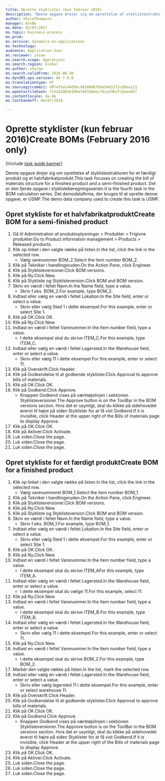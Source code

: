 ```yaml
--- 
title: Oprette styklister (kun februar 2016)
description: "Denne opgave drejer sig om oprettelse af styklistestrukturen for et færdigt produkt og et halvfabrikatprodukt."
author: ShylaThompson
manager: AnnBe
ms.date: 02/07/2017
ms.topic: business-process
ms.prod: 
ms.service: dynamics-ax-applications
ms.technology: 
audience: Application User
ms.reviewer: josaw
ms.search.scope: Operations
ms.search.region: Global
ms.author: shylaw
ms.search.validFrom: 2016-06-30
ms.dyn365.ops.version: AX 7.0.0
ms.translationtype: HT
ms.sourcegitcommit: d9747ba144d56c9410846769e5465372c89ea111
ms.openlocfilehash: f132a3865b180a74d328ebc76ca29b2fc8aee85f
ms.contentlocale: da-dk
ms.lasthandoff: 08/07/2018

---
```

# <a name="create-boms-february-2016-only"></a><span data-ttu-id="73c09-103">Oprette styklister (kun februar 2016)</span><span class="sxs-lookup"><span data-stu-id="73c09-103">Create BOMs (February 2016 only)</span></span>

[!include [task guide banner](../../includes/task-guide-banner.md)]

<span data-ttu-id="73c09-104">Denne opgave drejer sig om oprettelse af styklistestrukturen for et færdigt produkt og et halvfabrikatprodukt.</span><span class="sxs-lookup"><span data-stu-id="73c09-104">This task focuses on creating the bill of materials structure for a finished product and a semi-finished product.</span></span> <span data-ttu-id="73c09-105">Det er den fjerde opgave i styklisteberegningsserien.</span><span class="sxs-lookup"><span data-stu-id="73c09-105">It is the fourth task in the BOM calculation series.</span></span> <span data-ttu-id="73c09-106">Det demodatafirma, der bruges til at oprette denne opgave, er USMF.</span><span class="sxs-lookup"><span data-stu-id="73c09-106">The demo data company used to create this task is USMF.</span></span>


## <a name="create-bom-for-a-semi-finished-product"></a><span data-ttu-id="73c09-107">Opret stykliste for et halvfabrikatprodukt</span><span class="sxs-lookup"><span data-stu-id="73c09-107">Create BOM for a semi-finished product</span></span>
1. <span data-ttu-id="73c09-108">Gå til Administration af produktoplysninger > Produkter > Frigivne produkter.</span><span class="sxs-lookup"><span data-stu-id="73c09-108">Go to Product information management > Products > Released products.</span></span>
2. <span data-ttu-id="73c09-109">Klik op linket i den valgte række på listen.</span><span class="sxs-lookup"><span data-stu-id="73c09-109">In the list, click the link in the selected row.</span></span>
    * <span data-ttu-id="73c09-110">Vælg varenummer BOM_2.</span><span class="sxs-lookup"><span data-stu-id="73c09-110">Select the item number BOM_2.</span></span>  
3. <span data-ttu-id="73c09-111">Klik på Tekniker i handlingsruden.</span><span class="sxs-lookup"><span data-stu-id="73c09-111">On the Action Pane, click Engineer.</span></span>
4. <span data-ttu-id="73c09-112">Klik på Styklisteversioner.</span><span class="sxs-lookup"><span data-stu-id="73c09-112">Click BOM versions.</span></span>
5. <span data-ttu-id="73c09-113">Klik på Ny.</span><span class="sxs-lookup"><span data-stu-id="73c09-113">Click New.</span></span>
6. <span data-ttu-id="73c09-114">Klik på Stykliste og Styklisteversion.</span><span class="sxs-lookup"><span data-stu-id="73c09-114">Click BOM and BOM version.</span></span>
7. <span data-ttu-id="73c09-115">Skriv en værdi i feltet Navn.</span><span class="sxs-lookup"><span data-stu-id="73c09-115">In the Name field, type a value.</span></span>
    * <span data-ttu-id="73c09-116">Skriv f.eks. BOM_2.</span><span class="sxs-lookup"><span data-stu-id="73c09-116">For example, type BOM_2.</span></span>  
8. <span data-ttu-id="73c09-117">Indtast eller vælg en værdi i feltet Lokation.</span><span class="sxs-lookup"><span data-stu-id="73c09-117">In the Site field, enter or select a value.</span></span>
    * <span data-ttu-id="73c09-118">Skriv eller vælg Sted 1 i dette eksempel.</span><span class="sxs-lookup"><span data-stu-id="73c09-118">For this example, enter or select Site 1.</span></span>  
9. <span data-ttu-id="73c09-119">Klik på OK.</span><span class="sxs-lookup"><span data-stu-id="73c09-119">Click OK.</span></span>
10. <span data-ttu-id="73c09-120">Klik på Ny.</span><span class="sxs-lookup"><span data-stu-id="73c09-120">Click New.</span></span>
11. <span data-ttu-id="73c09-121">Indtast en værdi i feltet Varenummer.</span><span class="sxs-lookup"><span data-stu-id="73c09-121">In the Item number field, type a value.</span></span>
    * <span data-ttu-id="73c09-122">I dette eksempel skal du skrive ITEM_C.</span><span class="sxs-lookup"><span data-stu-id="73c09-122">For this example, type ITEM_C.</span></span>  
12. <span data-ttu-id="73c09-123">Indtast eller vælg en værdi i feltet Lagersted.</span><span class="sxs-lookup"><span data-stu-id="73c09-123">In the Warehouse field, enter or select a value.</span></span>
    * <span data-ttu-id="73c09-124">Skriv eller vælg 11 i dette eksempel.</span><span class="sxs-lookup"><span data-stu-id="73c09-124">For this example, enter or select 11.</span></span>  
13. <span data-ttu-id="73c09-125">Klik på Overskrift.</span><span class="sxs-lookup"><span data-stu-id="73c09-125">Click Header.</span></span>
14. <span data-ttu-id="73c09-126">Klik på Godkendelse til at godkende styklister.</span><span class="sxs-lookup"><span data-stu-id="73c09-126">Click Approval to approve bills of materials.</span></span>
15. <span data-ttu-id="73c09-127">Klik på OK.</span><span class="sxs-lookup"><span data-stu-id="73c09-127">Click OK.</span></span>
16. <span data-ttu-id="73c09-128">Klik på Godkend.</span><span class="sxs-lookup"><span data-stu-id="73c09-128">Click Approve.</span></span>
    * <span data-ttu-id="73c09-129">Knappen Godkend vises på værktøjslinjen i sektionen Styklisteversioner.</span><span class="sxs-lookup"><span data-stu-id="73c09-129">The Approve button is on the ToolBar in the  BOM versions section.</span></span> <span data-ttu-id="73c09-130">Hvis det er usynligt, skal du klikke på sidehovedet øverst til højre på siden Styklister for at få vist Godkend.</span><span class="sxs-lookup"><span data-stu-id="73c09-130">If it is invisible, click Header at the upper right of the Bills of materials page to display Approve.</span></span>  
17. <span data-ttu-id="73c09-131">Klik på OK.</span><span class="sxs-lookup"><span data-stu-id="73c09-131">Click OK.</span></span>
18. <span data-ttu-id="73c09-132">Klik på Aktiver.</span><span class="sxs-lookup"><span data-stu-id="73c09-132">Click Activate.</span></span>
19. <span data-ttu-id="73c09-133">Luk siden.</span><span class="sxs-lookup"><span data-stu-id="73c09-133">Close the page.</span></span>
20. <span data-ttu-id="73c09-134">Luk siden.</span><span class="sxs-lookup"><span data-stu-id="73c09-134">Close the page.</span></span>
21. <span data-ttu-id="73c09-135">Luk siden.</span><span class="sxs-lookup"><span data-stu-id="73c09-135">Close the page.</span></span>

## <a name="create-bom-for-a-finished-product"></a><span data-ttu-id="73c09-136">Opret stykliste for et færdigt produkt</span><span class="sxs-lookup"><span data-stu-id="73c09-136">Create BOM for a finished product</span></span>
1. <span data-ttu-id="73c09-137">Klik op linket i den valgte række på listen.</span><span class="sxs-lookup"><span data-stu-id="73c09-137">In the list, click the link in the selected row.</span></span>
    * <span data-ttu-id="73c09-138">Vælg varenummeret BOM_1.</span><span class="sxs-lookup"><span data-stu-id="73c09-138">Select the item number BOM_1.</span></span>  
2. <span data-ttu-id="73c09-139">Klik på Tekniker i handlingsruden.</span><span class="sxs-lookup"><span data-stu-id="73c09-139">On the Action Pane, click Engineer.</span></span>
3. <span data-ttu-id="73c09-140">Klik på Styklisteversioner.</span><span class="sxs-lookup"><span data-stu-id="73c09-140">Click BOM versions.</span></span>
4. <span data-ttu-id="73c09-141">Klik på Ny.</span><span class="sxs-lookup"><span data-stu-id="73c09-141">Click New.</span></span>
5. <span data-ttu-id="73c09-142">Klik på Stykliste og Styklisteversion.</span><span class="sxs-lookup"><span data-stu-id="73c09-142">Click BOM and BOM version.</span></span>
6. <span data-ttu-id="73c09-143">Skriv en værdi i feltet Navn.</span><span class="sxs-lookup"><span data-stu-id="73c09-143">In the Name field, type a value.</span></span>
    * <span data-ttu-id="73c09-144">Skriv f.eks. BOM_1.</span><span class="sxs-lookup"><span data-stu-id="73c09-144">For example, type BOM_1.</span></span>  
7. <span data-ttu-id="73c09-145">Indtast eller vælg en værdi i feltet Lokation.</span><span class="sxs-lookup"><span data-stu-id="73c09-145">In the Site field, enter or select a value.</span></span>
    * <span data-ttu-id="73c09-146">Skriv eller vælg Sted 1 i dette eksempel.</span><span class="sxs-lookup"><span data-stu-id="73c09-146">For this example, enter or select Site 1.</span></span>  
8. <span data-ttu-id="73c09-147">Klik på OK.</span><span class="sxs-lookup"><span data-stu-id="73c09-147">Click OK.</span></span>
9. <span data-ttu-id="73c09-148">Klik på Ny.</span><span class="sxs-lookup"><span data-stu-id="73c09-148">Click New.</span></span>
10. <span data-ttu-id="73c09-149">Indtast en værdi i feltet Varenummer.</span><span class="sxs-lookup"><span data-stu-id="73c09-149">In the Item number field, type a value.</span></span>
    * <span data-ttu-id="73c09-150">I dette eksempel skal du skrive ITEM_A</span><span class="sxs-lookup"><span data-stu-id="73c09-150">For this example, type ITEM_A.</span></span>  
11. <span data-ttu-id="73c09-151">Indtast eller vælg en værdi i feltet Lagersted.</span><span class="sxs-lookup"><span data-stu-id="73c09-151">In the Warehouse field, enter or select a value.</span></span>
    * <span data-ttu-id="73c09-152">I dette eksempel skal du vælge 11.</span><span class="sxs-lookup"><span data-stu-id="73c09-152">For this example, select 11.</span></span>  
12. <span data-ttu-id="73c09-153">Klik på Ny.</span><span class="sxs-lookup"><span data-stu-id="73c09-153">Click New.</span></span>
13. <span data-ttu-id="73c09-154">Indtast en værdi i feltet Varenummer.</span><span class="sxs-lookup"><span data-stu-id="73c09-154">In the Item number field, type a value.</span></span>
    * <span data-ttu-id="73c09-155">I dette eksempel skal du skrive ITEM_B.</span><span class="sxs-lookup"><span data-stu-id="73c09-155">For this example, type ITEM_B.</span></span>  
14. <span data-ttu-id="73c09-156">Indtast eller vælg en værdi i feltet Lagersted.</span><span class="sxs-lookup"><span data-stu-id="73c09-156">In the Warehouse field, enter or select a value.</span></span>
    * <span data-ttu-id="73c09-157">Skriv eller vælg 11 i dette eksempel.</span><span class="sxs-lookup"><span data-stu-id="73c09-157">For this example, enter or select 11.</span></span>  
15. <span data-ttu-id="73c09-158">Klik på Ny.</span><span class="sxs-lookup"><span data-stu-id="73c09-158">Click New.</span></span>
16. <span data-ttu-id="73c09-159">Indtast en værdi i feltet Varenummer.</span><span class="sxs-lookup"><span data-stu-id="73c09-159">In the Item number field, type a value.</span></span>
    * <span data-ttu-id="73c09-160">I dette eksempel skal du skrive BOM_2.</span><span class="sxs-lookup"><span data-stu-id="73c09-160">For this example, type BOM_2.</span></span>  
17. <span data-ttu-id="73c09-161">Markér den valgte række på listen.</span><span class="sxs-lookup"><span data-stu-id="73c09-161">In the list, mark the selected row.</span></span>
18. <span data-ttu-id="73c09-162">Indtast eller vælg en værdi i feltet Lagersted.</span><span class="sxs-lookup"><span data-stu-id="73c09-162">In the Warehouse field, enter or select a value.</span></span>
    * <span data-ttu-id="73c09-163">Skriv eller vælg lagersted 11 i dette eksempel.</span><span class="sxs-lookup"><span data-stu-id="73c09-163">For this example, enter or select warehouse 11.</span></span>  
19. <span data-ttu-id="73c09-164">Klik på Overskrift.</span><span class="sxs-lookup"><span data-stu-id="73c09-164">Click Header.</span></span>
20. <span data-ttu-id="73c09-165">Klik på Godkendelse til at godkende styklister.</span><span class="sxs-lookup"><span data-stu-id="73c09-165">Click Approval to approve bills of materials.</span></span>
21. <span data-ttu-id="73c09-166">Klik på OK.</span><span class="sxs-lookup"><span data-stu-id="73c09-166">Click OK.</span></span>
22. <span data-ttu-id="73c09-167">Klik på Godkend.</span><span class="sxs-lookup"><span data-stu-id="73c09-167">Click Approve.</span></span>
    * <span data-ttu-id="73c09-168">Knappen Godkend vises på værktøjslinjen i sektionen Styklisteversioner.</span><span class="sxs-lookup"><span data-stu-id="73c09-168">The Approve button is on the ToolBar in the  BOM versions section.</span></span> <span data-ttu-id="73c09-169">Hvis det er usynligt, skal du klikke på sidehovedet øverst til højre på siden Styklister for at få vist Godkend.</span><span class="sxs-lookup"><span data-stu-id="73c09-169">If it is invisible, click Header at the upper right of the Bills of materials page to display Approve.</span></span>  
23. <span data-ttu-id="73c09-170">Klik på OK.</span><span class="sxs-lookup"><span data-stu-id="73c09-170">Click OK.</span></span>
24. <span data-ttu-id="73c09-171">Klik på Aktiver.</span><span class="sxs-lookup"><span data-stu-id="73c09-171">Click Activate.</span></span>
25. <span data-ttu-id="73c09-172">Luk siden.</span><span class="sxs-lookup"><span data-stu-id="73c09-172">Close the page.</span></span>
26. <span data-ttu-id="73c09-173">Luk siden.</span><span class="sxs-lookup"><span data-stu-id="73c09-173">Close the page.</span></span>
27. <span data-ttu-id="73c09-174">Luk siden.</span><span class="sxs-lookup"><span data-stu-id="73c09-174">Close the page.</span></span>



